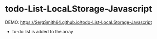 # todo-List-LocaLStorage-Javascript

DEMO: https://SergSmith64.github.io/todo-List-LocaLStorage-Javascript

* to-do list is added to the array